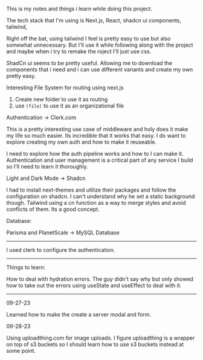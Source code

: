 This is my notes and things i learn while doing this project. 

The tech stack that I'm using is Next.js, React, shadcn ui components, tailwind, 


Right off the bat, using tailwind I feel is pretty easy to use but also somewhat unnecessary. But I'll use it while following along with the project and maybe when i try to remake the roject I'll just use css. 

ShadCn ui seems to be pretty useful. Allowing me to download the components that i need and i can use different variants and create my own pretty easy.  



Interesting File System for routing using next.js

1. Create new folder to use it as routing
2. use `(file)` to use it as an organizational file



Authentication -> Clerk.com

This is a pretty interesting use case of middleware and holy does it make my life so much easier. Its incredible that it works that easy. I do want to explore creating my own auth and how to make it reuseable. 

I need to explore how the auth pipeline works and how to I can make it. Authentication and user management is a critical part of any service I build so I'll need to learn it thoroughly. 


Light and Dark Mode -> Shadcn

I had to install next-themes and utilize their packages and follow the configuration on shadcn. I can't understand why he set a static background though. 
Tailwind using a cn function as a way to merge styles and avoid conflicts of them. Its a good concept. 


Database:

Parisma and PlanetScale -> MySQL Database



---

I used clerk to configure the authentication. 


----

Things to learn:


How to deal with hydration errors. The guy didn't say why but only showed how to take out the errors using useState and useEffect to deal with it.


---

09-27-23

Learned how to make the create a server modal and form. 

09-28-23

Using uploadthing.com for image uploads. 
I figure uploadthing is a wrapper on top of s3 buckets so I should learn how to use s3 buckets instead at some point. 